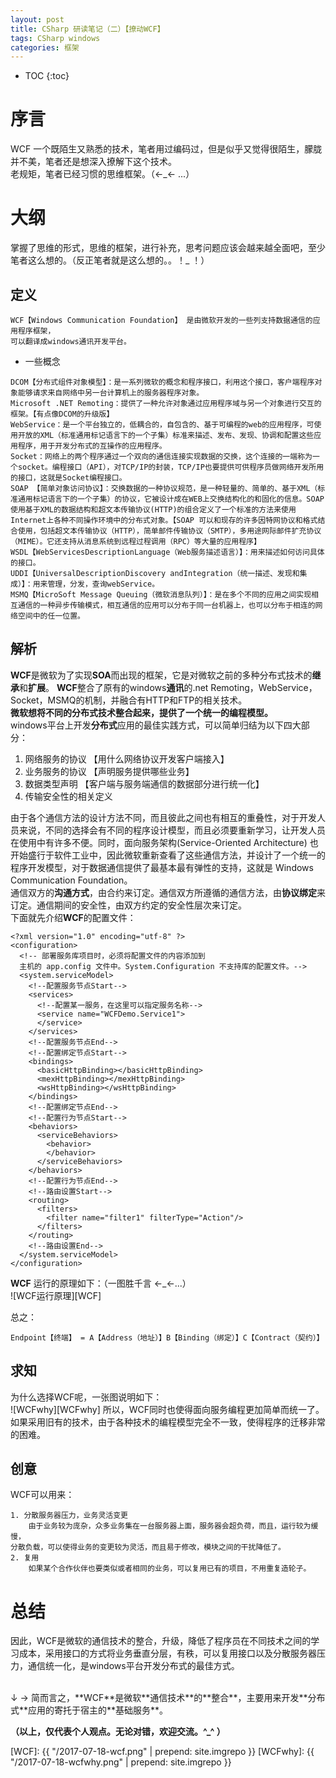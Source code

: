 ```yaml
---
layout: post
title: CSharp 研读笔记（二）【撩动WCF】
tags: CSharp windows
categories: 框架
---
```


* TOC
{:toc}

# 序言
WCF 一个既陌生又熟悉的技术，笔者用过编码过，但是似乎又觉得很陌生，朦胧并不美，笔者还是想深入撩解下这个技术。<br />
老规矩，笔者已经习惯的思维框架。（←_← ...）<br />

# 大纲
掌握了思维的形式，思维的框架，进行补充，思考问题应该会越来越全面吧，至少笔者这么想的。（反正笔者就是这么想的。。！_ ！）

## 定义
~~~
WCF【Windows Communication Foundation】 是由微软开发的一些列支持数据通信的应用程序框架，
可以翻译成windows通讯开发平台。
~~~
* 一些概念
~~~
DCOM【分布式组件对象模型】：是一系列微软的概念和程序接口，利用这个接口，客户端程序对象能够请求来自网络中另一台计算机上的服务器程序对象。
Microsoft .NET Remoting：提供了一种允许对象通过应用程序域与另一个对象进行交互的框架。【有点像DCOM的升级版】
WebService：是一个平台独立的，低耦合的，自包含的、基于可编程的web的应用程序，可使用开放的XML（标准通用标记语言下的一个子集）标准来描述、发布、发现、协调和配置这些应用程序，用于开发分布式的互操作的应用程序。
Socket：网络上的两个程序通过一个双向的通信连接实现数据的交换，这个连接的一端称为一个socket。编程接口（API），对TCP/IP的封装，TCP/IP也要提供可供程序员做网络开发所用的接口，这就是Socket编程接口。
SOAP 【简单对象访问协议】：交换数据的一种协议规范，是一种轻量的、简单的、基于XML（标准通用标记语言下的一个子集）的协议，它被设计成在WEB上交换结构化的和固化的信息。SOAP使用基于XML的数据结构和超文本传输协议(HTTP)的组合定义了一个标准的方法来使用Internet上各种不同操作环境中的分布式对象。【SOAP 可以和现存的许多因特网协议和格式结合使用，包括超文本传输协议（HTTP），简单邮件传输协议（SMTP），多用途网际邮件扩充协议（MIME）。它还支持从消息系统到远程过程调用（RPC）等大量的应用程序】
WSDL【WebServicesDescriptionLanguage（Web服务描述语言）】：用来描述如何访问具体的接口。
UDDI【UniversalDescriptionDiscovery andIntegration（统一描述、发现和集成）】：用来管理，分发，查询webService。
MSMQ【MicroSoft Message Queuing（微软消息队列）】：是在多个不同的应用之间实现相互通信的一种异步传输模式，相互通信的应用可以分布于同一台机器上，也可以分布于相连的网络空间中的任一位置。
~~~

## 解析
**WCF**是微软为了实现**SOA**而出现的框架，它是对微软之前的多种分布式技术的**继承**和**扩展**。
**WCF**整合了原有的windows**通讯**的.net Remoting，WebService，Socket，MSMQ的机制，并融合有HTTP和FTP的相关技术。<br />
**微软想将不同的分布式技术整合起来，提供了一个统一的编程模型。**<br />
windows平台上开发**分布式**应用的最佳实践方式，可以简单归结为以下四大部分：<br />
1. 网络服务的协议 【用什么网络协议开发客户端接入】<br />
2. 业务服务的协议 【声明服务提供哪些业务】<br />
3. 数据类型声明 【客户端与服务端通信的数据部分进行统一化】<br />
4. 传输安全性的相关定义 <br />

由于各个通信方法的设计方法不同，而且彼此之间也有相互的重叠性，对于开发人员来说，不同的选择会有不同的程序设计模型，而且必须要重新学习，让开发人员在使用中有许多不便。同时，面向服务架构(Service-Oriented Architecture) 也开始盛行于软件工业中，因此微软重新查看了这些通信方法，并设计了一个统一的程序开发模型，对于数据通信提供了最基本最有弹性的支持，这就是 Windows Communication Foundation。<br />
通信双方的**沟通方式**，由合约来订定。通信双方所遵循的通信方法，由**协议绑定**来订定。通信期间的安全性，由双方约定的安全性层次来订定。<br />
下面就先介绍**WCF**的配置文件：
~~~
<?xml version="1.0" encoding="utf-8" ?>  
<configuration>  
  <!-- 部署服务库项目时，必须将配置文件的内容添加到   
  主机的 app.config 文件中。System.Configuration 不支持库的配置文件。-->  
  <system.serviceModel>  
    <!--配置服务节点Start-->  
    <services>  
      <!--配置某一服务，在这里可以指定服务名称-->  
      <service name="WCFDemo.Service1">  
      </service>  
    </services>  
    <!--配置服务节点End-->  
    <!--配置绑定节点Start-->  
    <bindings>  
      <basicHttpBinding></basicHttpBinding>  
      <mexHttpBinding></mexHttpBinding>  
      <wsHttpBinding></wsHttpBinding>  
    </bindings>  
    <!--配置绑定节点End-->  
    <!--配置行为节点Start-->  
    <behaviors>  
      <serviceBehaviors>  
        <behavior>  
        </behavior>  
      </serviceBehaviors>  
    </behaviors>  
    <!--配置行为节点End-->  
    <!--路由设置Start-->  
    <routing>  
      <filters>  
        <filter name="filter1" filterType="Action"/>  
      </filters>  
    </routing>  
    <!--路由设置End-->     
  </system.serviceModel>  
</configuration>  
~~~

**WCF** 运行的原理如下：（一图胜千言 ←_←...）<br />
![WCF运行原理][WCF]

总之：<br />
~~~
Endpoint【终端】 = A【Address（地址）】B【Binding（绑定）】C【Contract（契约）】
~~~


## 求知
为什么选择WCF呢，一张图说明如下：<br />
![WCFwhy][WCFwhy]
所以，WCF同时也使得面向服务编程更加简单而统一了。 如果采用旧有的技术，由于各种技术的编程模型完全不一致，使得程序的迁移非常的困难。



## 创意
WCF可以用来：
~~~
1. 分散服务器压力，业务灵活变更
	由于业务较为庞杂，众多业务集在一台服务器上面，服务器会超负荷，而且，运行较为缓慢，
分散负载，可以使得业务的变更较为灵活，而且易于修改，模块之间的干扰降低了。
2. 复用
	如果某个合作伙伴也要类似或者相同的业务，可以复用已有的项目，不用重复造轮子。
~~~


# 总结
因此，WCF是微软的通信技术的整合，升级，降低了程序员在不同技术之间的学习成本，采用接口的方式将业务垂直分层，有秩，可以复用接口以及分散服务器压力，通信统一化，是windows平台开发分布式的最佳方式。

<br />
↓
→ 简而言之，**WCF**是微软**通信技术**的**整合**，主要用来开发**分布式**应用的寄托于宿主的**基础服务**。


**（以上，仅代表个人观点。无论对错，欢迎交流。^_^ ）**


[WCF]: {{ "/2017-07-18-wcf.png" | prepend: site.imgrepo }}
[WCFwhy]: {{ "/2017-07-18-wcfwhy.png" | prepend: site.imgrepo }}
